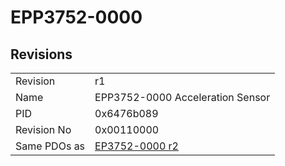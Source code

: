# EPP3752-0000

## Revisions
<table>
<tr>
<td>Revision</td>
<td>r1</td>
</tr>
<tr>
<td>Name</td>
<td>EPP3752-0000 Acceleration Sensor</td>
</tr>
<tr>
<td>PID</td>
<td>0x6476b089</td>
</tr>
<tr>
<td>Revision No</td>
<td>0x00110000</td>
</tr>
<tr>
<td>Same PDOs as</td>
<td><a href="EP3752-0000.md">EP3752-0000 r2</a></td>
</tr>
</table>
